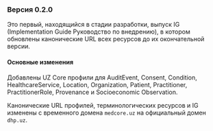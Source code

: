 ### Версия 0.2.0

Это первый, находящийся в стадии разработки, выпуск IG (Implementation Guide Руководство по внедрению), в котором обновлены канонические URL всех ресурсов до их окончательной версии.

#### Основные изменения

Добавлены UZ Core профили для AuditEvent, Consent, Condition, HealthcareService, Location, Organization, Patient, Practitioner, PractitionerRole, Provenance и Socioeconomic Observation.

Канонические URL профилей, терминологических ресурсов и IG изменены с временного домена `medcore.uz` на официальный домен `dhp.uz`.
